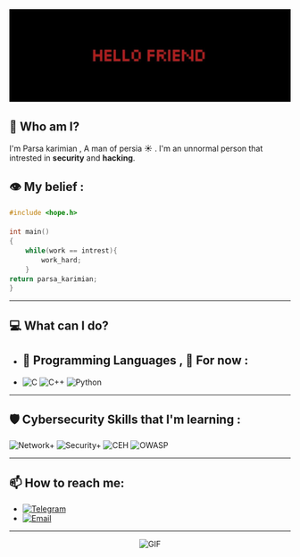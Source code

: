 
<div align="center">
  <img src="https://github.com/zedparsa/ZedParsa/blob/main/Hello%20Friend.jpg" alt="GIF" width="1000" />
</div>

## 👾 Who am I?
I'm Parsa karimian , A man of persia ☀ .
I'm an unnormal person that intrested in **security** and **hacking**.

## 👁 My belief :
```c
#include <hope.h>

int main()
{
    while(work == intrest){
        work_hard;
    }
return parsa_karimian;
}
```
---

## 💻 What can I do?
- ## 🚀 Programming Languages , 🤏 For now :
- ![C](https://img.shields.io/badge/-C-A8B9CC?logo=c&logoColor=white)
![C++](![image](https://github.com/user-attachments/assets/a2bffc8a-036b-464e-a9e1-a4e781aef091)
)
![Python](https://img.shields.io/badge/-Python-3776AB?logo=python&logoColor=white)



---

## 🛡 Cybersecurity Skills that I'm learning :
![Network+](https://img.shields.io/badge/-CompTIA%20Network+-00758F?logo=comptia&logoColor=white)
![Security+](https://img.shields.io/badge/-CompTIA%20Security+-F7931D?logo=comptia&logoColor=white)
![CEH](https://img.shields.io/badge/-Certified%20Ethical%20Hacker-000000?logo=hackthebox&logoColor=white)
![OWASP](https://img.shields.io/badge/-OWASP-000000?logo=owasp&logoColor=white)

---

## 📫 How to reach me:
- [![Telegram](https://img.shields.io/badge/-Telegram-2CA5E0?logo=telegram&logoColor=white)](https://t.me/zedparsa)
- [![Email](https://img.shields.io/badge/-Email-D14836?logo=gmail&logoColor=white)](mailto:parsaakarimian@gmail.com)

---
<div align="center">
  <img src="https://camo.githubusercontent.com/0a0dc4ec78739f9c62b556ee154065af0de7b337110cfd95587770c4b3e269c7/68747470733a2f2f6d656469612e74656e6f722e636f6d2f7a7a6e746d325f3942336741414141432f6861636b65722e676966" alt="GIF" width="1000" />
</div>

